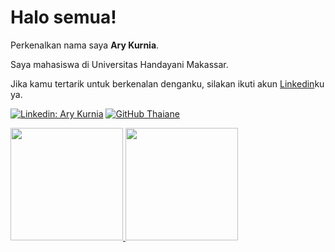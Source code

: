 # Halo semua! 

Perkenalkan nama saya **Ary Kurnia**.<br>

Saya mahasiswa di Universitas Handayani Makassar.<br>

Jika kamu tertarik untuk berkenalan denganku, silakan ikuti akun [Linkedin](https://www.linkedin.com/in/arykurnia/)ku ya.<br>

[![Linkedin: Ary Kurnia](https://img.shields.io/badge/-AryKurnia-blue?style=flat-square&logo=Linkedin&logoColor=white&link=https://www.linkedin.com/in/arykurnia/)](https://www.linkedin.com/in/arykurnia/)
[![GitHub Thaiane](https://img.shields.io/github/followers/AryKurnia?label=follow&style=social)](https://github.com/AryKurnia)

<p align="left">
<a href="https://github.com/AryKurnia">
  <img height="180em" src="https://github-readme-stats-eight-theta.vercel.app/api?username=AryKurnia&show_icons=true&theme=algolia&include_all_commits=true&count_private=true"/>
  <img height="180em" src="https://github-readme-stats-eight-theta.vercel.app/api/top-langs/?username=AryKurnia&layout=compact&theme=algolia"/>
</a>
</p>

<!---
AryKurnia/AryKurnia is a ✨ special ✨ repository because its `README.md` (this file) appears on your GitHub profile.
You can click the Preview link to take a look at your changes.
--->
